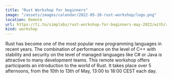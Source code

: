 ```yaml
---
title: "Rust Workshop for beginners"
image: "/assets/images/calendar/2022-05-10-rust-workshop/logo.png"
location: Remote
url: https://ti.to/simplabs/rust-workshop-for-beginners-may-2022/with/rust-workshop-for-beginners
kind: workshop
---
```


Rust has become one of the most popular new programming languages in recent
years. The combination of performance on the level of C++ with stability and
security on the level of managed languages like C# or Java is attractive to many
development teams. This remote workshop offers participants an introduction to
the world of Rust. It takes place over 5 afternoons, from the 10th to 13th of
May, 13:00 to 18:00 CEST each day.
